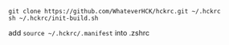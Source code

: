 ```
git clone https://github.com/WhateverHCK/hckrc.git ~/.hckrc
sh ~/.hckrc/init-build.sh
```

add ```source ~/.hckrc/.manifest``` into .zshrc
